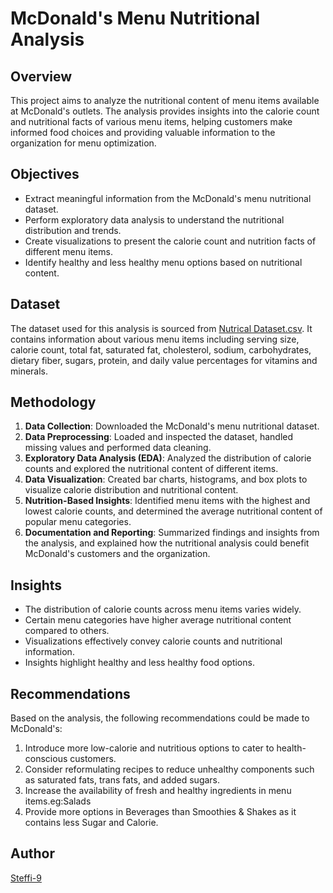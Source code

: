 # McDonald's Menu Nutritional Analysis

## Overview
This project aims to analyze the nutritional content of menu items available at McDonald's outlets. The analysis provides insights into the calorie count and nutritional facts of various menu items, helping customers make informed food choices and providing valuable information to the organization for menu optimization.

## Objectives
- Extract meaningful information from the McDonald's menu nutritional dataset.
- Perform exploratory data analysis to understand the nutritional distribution and trends.
- Create visualizations to present the calorie count and nutrition facts of different menu items.
- Identify healthy and less healthy menu options based on nutritional content.

## Dataset
The dataset used for this analysis is sourced from [Nutrical Dataset.csv](link_to_dataset). It contains information about various menu items including serving size, calorie count, total fat, saturated fat, cholesterol, sodium, carbohydrates, dietary fiber, sugars, protein, and daily value percentages for vitamins and minerals.

## Methodology
1. **Data Collection**: Downloaded the McDonald's menu nutritional dataset.
2. **Data Preprocessing**: Loaded and inspected the dataset, handled missing values and performed data cleaning.
3. **Exploratory Data Analysis (EDA)**: Analyzed the distribution of calorie counts and explored the nutritional content of different items.
4. **Data Visualization**: Created bar charts, histograms, and box plots to visualize calorie distribution and nutritional content.
5. **Nutrition-Based Insights**: Identified menu items with the highest and lowest calorie counts, and determined the average nutritional content of popular menu categories.
6. **Documentation and Reporting**: Summarized findings and insights from the analysis, and explained how the nutritional analysis could benefit McDonald's customers and the organization.

## Insights
- The distribution of calorie counts across menu items varies widely.
- Certain menu categories have higher average nutritional content compared to others.
- Visualizations effectively convey calorie counts and nutritional information.
- Insights highlight healthy and less healthy food options.

## Recommendations
Based on the analysis, the following recommendations could be made to McDonald's:
1. Introduce more low-calorie and nutritious options to cater to health-conscious customers.
2. Consider reformulating recipes to reduce unhealthy components such as saturated fats, trans fats, and added sugars.
3. Increase the availability of fresh and healthy ingredients in menu items.eg:Salads
4. Provide more options in Beverages than Smoothies & Shakes as it contains less Sugar and Calorie.



## Author
[Steffi-9](https://github.com/settings/profile)

